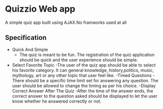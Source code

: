 # Quizzio Web app

A simple quiz app built using AJAX.No framworks used at all

## Specification

- Quick And Simple
  - The quiz is meant to be fun. The registration of the quiz application should be quick and the user experience should be simple.
- Select Favorite Topic
  -The user of the quiz app should be able to select his favorite category. It can general knowledge, history,politics, music, mythology, art or any other topic that user feel like.
  -Timed Questions
  -There should be a specific time limit set for answering any question. The user should be allowed to change the timing as per his choice.
  -Display Correct Answer After The Quiz
  -After the time of the answer ends, the correct answer to the question asked should be displayed to let the user know whether he answered correctly or not.
